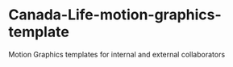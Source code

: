 # Canada-Life-motion-graphics-template
Motion Graphics templates for internal and external collaborators

